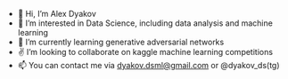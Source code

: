 - 👋 Hi, I’m Alex Dyakov
- 🦾 I’m interested in Data Science, including data analysis and machine learning
- 🥵 I’m currently learning generative adversarial networks
- ✌️ I’m looking to collaborate on kaggle machine learning competitions
- 📫 You can contact me via dyakov.dsml@gmail.com or @dyakov_ds(tg)

<!---
dyakovDs/dyakovDs is a ✨ special ✨ repository because its `README.md` (this file) appears on your GitHub profile.
You can click the Preview link to take a look at your changes.
--->
